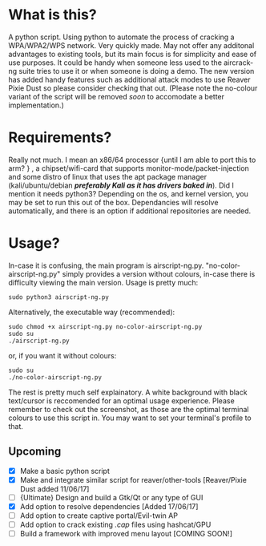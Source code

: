 # What is this?
A python script. Using python to automate the process of cracking a WPA/WPA2/WPS network. Very quickly made. May not offer any additonal advantages to existing tools, but its main focus is for simplicity and ease of use purposes. It could be handy when someone less used to the aircrack-ng suite tries to use it or when someone is doing a demo. The new version has added handy features such as additional attack modes to use Reaver Pixie Dust so please consider checking that out. (Please note the no-colour variant of the script will be removed *soon* to accomodate a better implementation.)
# Requirements?
Really not much. I mean an x86/64 processor {until I am able to port this to arm? } , a chipset/wifi-card that supports monitor-mode/packet-injection and some distro of linux that uses the apt package manager (kali/ubuntu/debian **_preferably Kali as it has drivers baked in_**). Did I mention it needs python3? Depending on the os, and kernel version, you may be set to run this out of the box. Dependancies will resolve automatically, and there is an option if additional repositories are needed.
# Usage?
In-case it is confusing, the main program is airscript-ng.py. "no-color-airscript-ng.py" simply provides a version without colours, in-case there is difficulty viewing the main version.
Usage is pretty much:
```
sudo python3 airscript-ng.py
```
Alternatively, the executable way (recommended): 
```
sudo chmod +x airscript-ng.py no-color-airscript-ng.py
sudo su
./airscript-ng.py
```
or, if you want it without colours:
```
sudo su
./no-color-airscript-ng.py
```
The rest is pretty much self explainatory. A white background with black text/cursor is reccomended for an optimal  usage experience. Please remember to check out the screenshot, as those are the optimal terminal colours to use this script in. You may want to set your terminal's profile to that.
## Upcoming
- [x] Make a basic python script
- [x] Make and integrate similar script for reaver/other-tools [Reaver/Pixie Dust added 11/06/17]
- [ ] {Ultimate} Design and build a Gtk/Qt or any type of GUI
- [x] Add option to resolve dependencies [Added 17/06/17]
- [ ] Add option to create captive portal/Evil-twin AP
- [ ] Add option to crack existing *.cap* files using hashcat/GPU
- [ ] Build a framework with improved menu layout [COMING SOON!]
